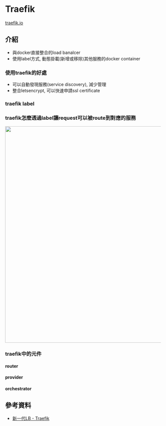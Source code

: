 # Traefik

[traefik.io](https://doc.traefik.io/)

## 介紹

- 與docker直接整合的load banalcer
- 使用label方式, 動態掛載(新增或移除)其他服務的docker container


### 使用traefik的好處

- 可以自動發現服務(service discovery), 減少管理
- 整合letsencrypt, 可以快速申請ssl certificate

### traefik label


### traefik怎麼透過label讓request可以被route到對應的服務

<img src="https://doc.traefik.io/traefik/assets/img/providers/docker.png" width="700" />

### traefik中的元件

#### router

#### provider

#### orchestrator


## 參考資料

- [新一代LB - Traefik](https://peihsinsu.gitbooks.io/docker-note-book/content/xin-yi-dai-lb-traefik.html)
